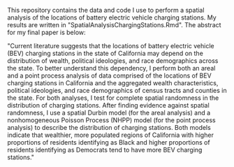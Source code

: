 This repository contains the data and code I use to perform a spatial analysis of the locations of battery electric vehicle charging stations. My results are written in "SpatialAnalysisChargingStations.Rmd". The abstract for my final paper is below:

"Current literature suggests that the locations of battery electric vehicle (BEV) charging stations in the state of California may depend on the distribution of wealth, political ideologies, and race demographics across the state. To better understand this dependency, I perform both an areal and a point process analysis of data comprised of the locations of BEV charging stations in California and the aggregated wealth characteristics, political ideologies, and race demographics of census tracts and counties in the state. For both analyses, I test for complete spatial randomness in the distribution of charging stations. After finding evidence against spatial randomness, I use a spatial Durbin model (for the areal analysis) and a nonhomogeneous Poisson Process (NHPP) model (for the point process analysis) to describe the distribution of charging stations. Both models indicate that wealthier, more populated regions of California with higher proportions of residents identifying as Black and higher proportions of residents identifying as Democrats tend to have more BEV charging stations."
